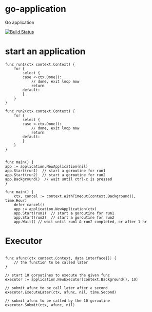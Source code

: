 # go-application
Go application

[![Build Status](https://travis-ci.org/qumonintelligence/go-application.svg?branch=master)](https://travis-ci.org/qumonintelligence/go-application)

# start an application

```
func run1(ctx context.Context) {
	for {
		select {
		case <-ctx.Done():
			// done, exit loop now
			return
		default:
		}
	}
}

func run2(ctx context.Context) {
	for {
		select {
		case <-ctx.Done():
			// done, exit loop now
			return
		default:
		}
	}
}


func main() {
app := application.NewApplication(nil)
app.Start(run1)  // start a goroutine for run1
app.Start(run2)  // start a goroutine for run2
app.Background()  // wait until ctrl-c is pressed
}
```


```
func main() {
	ctx, cancel := context.WithTimeout(context.Background(), time.Hour)
	defer cancel()
	app := application.NewApplication(ctx)
	app.Start(run1)  // start a goroutine for run1
	app.Start(run2)  // start a goroutine for run2
	app.Wait() // wait until run1 & run2 completed, or after 1 hr
```

# Executor

```

func afunc(ctx context.Context, data interface{}) {
	// the function to be called later
}
```


```
// start 10 goroutines to execute the given func
executor := application.NewExecutor(context.Background(), 10)

// submit afunc to be call later after a second
executor.ExecuteLater(ctx, afunc, nil, time.Second)

// submit afunc to be called by the 10 goroutine
executor.Submit(ctx, afunc, nil)
```